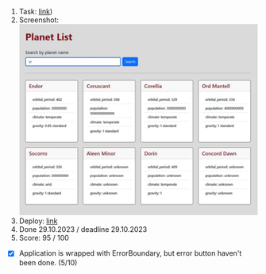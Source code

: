 1. Task: [link](https://github.com/rolling-scopes-school/tasks/tree/master/react/modules/module01))
2. Screenshot: ![](https://github.com/Mali-zi/star-wars/blob/star-wars/src/img/star-wars.JPG)
3. Deploy: [link](https://mali-zi-components.netlify.app/)
4. Done 29.10.2023 / deadline 29.10.2023
5. Score: 95 / 100
- [x] Application is wrapped with ErrorBoundary, but error button haven't been done. (5/10)

